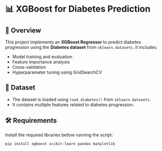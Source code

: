 
# 📊 XGBoost for Diabetes Prediction  

## 📌 Overview  
This project implements an **XGBoost Regressor** to predict diabetes progression using the **Diabetes dataset** from `sklearn.datasets`. It includes:  
- Model training and evaluation  
- Feature importance analysis  
- Cross-validation  
- Hyperparameter tuning using GridSearchCV  

## 📂 Dataset  
- The dataset is loaded using `load_diabetes()` from `sklearn.datasets`.  
- It contains multiple features related to diabetes progression.  

## 🛠️ Requirements  
Install the required libraries before running the script:  
```bash
pip install xgboost scikit-learn pandas matplotlib
